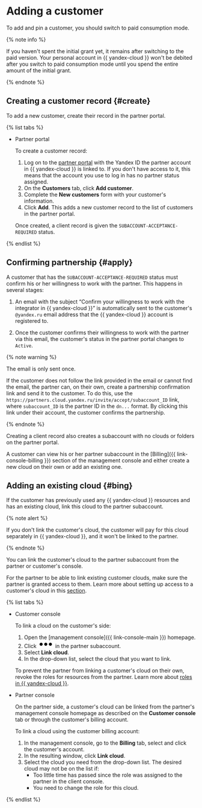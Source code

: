 # Adding a customer

To add and pin a customer, you should switch to paid consumption mode.

{% note info %}

If you haven't spent the initial grant yet, it remains after switching to the paid version. Your personal account in {{ yandex-cloud }} won't be debited after you switch to paid consumption mode until you spend the entire amount of the initial grant.

{% endnote %}

## Creating a customer record {#create}

To add a new customer, create their record in the partner portal.

{% list tabs %}

- Partner portal

   To create a customer record:

   1. Log on to the [partner portal](https://partners.cloud.yandex.ru/) with the Yandex ID the partner account in {{ yandex-cloud }} is linked to. If you don't have access to it, this means that the account you use to log in has no partner status assigned.
   1. On the **Customers** tab, click **Add customer**.
   1. Complete the **New customers** form with your customer's information.
   1. Click **Add**. This adds a new customer record to the list of customers in the partner portal.

   Once created, a client record is given the `SUBACCOUNT-ACCEPTANCE-REQUIRED` status.

{% endlist %}

## Confirming partnership {#apply}

A customer that has the `SUBACCOUNT-ACCEPTANCE-REQUIRED` status must confirm his or her willingness to work with the partner. This happens in several stages:

1. An email with the subject <q>Confirm your willingness to work with the integrator in {{ yandex-cloud }}</q> is automatically sent to the customer's `@yandex.ru` email address that the {{ yandex-cloud }} account is registered to.

1. Once the customer confirms their willingness to work with the partner via this email, the customer's status in the partner portal changes to `Active`.

{% note warning %}

The email is only sent once.

If the customer does not follow the link provided in the email or cannot find the email, the partner can, on their own, create a partnership confirmation link and send it to the customer. To do this, use the `https://partners.cloud.yandex.ru/invite/accept/subaccount_ID` link, where `subaccount_ID` is the partner ID in the `dn...` format.
By clicking this link under their account, the customer confirms the partnership.

{% endnote %}

Creating a client record also creates a subaccount with no clouds or folders on the partner portal.

A customer can view his or her partner subaccount in the [Billing]({{ link-console-billing }}) section of the management console and either create a new cloud on their own or add an existing one.

## Adding an existing cloud {#bing}

If the customer has previously used any {{ yandex-cloud }} resources and has an existing cloud, link this cloud to the partner subaccount.

{% note alert %}

If you don't link the customer's cloud, the customer will pay for this cloud separately in {{ yandex-cloud }}, and it won't be linked to the partner.

{% endnote %}

You can link the customer's cloud to the partner subaccount from the partner or customer's console.

For the partner to be able to link existing customer clouds, make sure the partner is granted access to them. Learn more about setting up access to a customer's cloud in this [section](access/grant.md).

{% list tabs %}

- Customer console

   To link a cloud on the customer's side:

   1. Open the [management console]({{ link-console-main }}) homepage.
   1. Click ![image](../../_assets/options.svg) in the partner subaccount.
   1. Select **Link cloud**.
   1. In the drop-down list, select the cloud that you want to link.

   To prevent the partner from linking a customer's cloud on their own, revoke the roles for resources from the partner. Learn more about [roles in {{ yandex-cloud }}](../../resource-manager/security/).


- Partner console

   On the partner side, a customer's cloud can be linked from the partner's management console homepage as described on the **Customer console** tab or through the customer's billing account.

   To link a cloud using the customer billing account:

   1. In the management console, go to the **Billing** tab, select and click the customer's account.
   1. In the resulting window, click **Link cloud**.
   1. Select the cloud you need from the drop-down list. The desired cloud may not be on the list if:
      * Too little time has passed since the role was assigned to the partner in the client console.
      * You need to change the role for this cloud.

{% endlist %}
